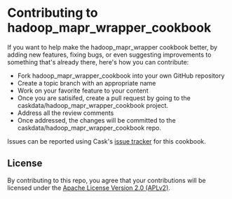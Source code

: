 # Contributing to hadoop_mapr_wrapper_cookbook

If you want to help make the hadoop_mapr_wrapper cookbook better, by adding new features, fixing bugs, or even suggesting improvements to something that's already there, here's how you can contribute:

 * Fork hadoop_mapr_wrapper_cookbook into your own GitHub repository
 * Create a topic branch with an appropriate name
 * Work on your favorite feature to your content
 * Once you are satisifed, create a pull request by going to the caskdata/hadoop_mapr_wrapper_cookbook project.
 * Address all the review comments
 * Once addressed, the changes will be committed to the caskdata/hadoop_mapr_wrapper_cookbook repo.

Issues can be reported using Cask's [issue tracker](https://issues.cask.co/browse/COOK) for this cookbook.

## License

By contributing to this repo, you agree that your contributions will be licensed under the [Apache License Version 2.0 (APLv2)](LICENSE).
